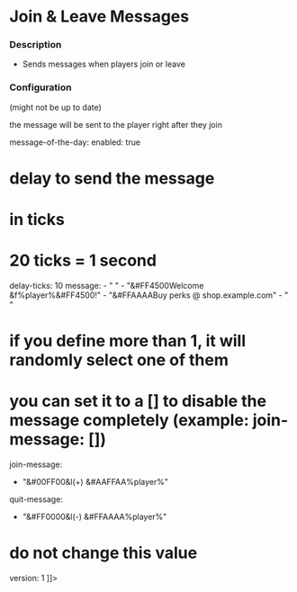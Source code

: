 # Join & Leave Messages

### Description
- Sends messages when players join or leave

### Configuration
(might not be up to date)

<code-block lang="yaml" ignore-vars="true" collapsible="false" validate="false">
    <![CDATA[
# set to false to disable the module
enabled: true

# the message will be sent to the player right after they join
message-of-the-day:
  enabled: true
  # delay to send the message
  # in ticks
  # 20 ticks = 1 second
  delay-ticks: 10
  message:
    - " "
    - "&#FF4500Welcome &f%player%&#FF4500!"
    - "&#FFAAAABuy perks @ shop.example.com"
    - " "


# if you define more than 1, it will randomly select one of them
# you can set it to a [] to disable the message completely (example: join-message: [])
join-message:
  - "&#00FF00&l(+) &#AAFFAA%player%"

quit-message:
  - "&#FF0000&l(-) &#FFAAAA%player%"

# do not change this value
version: 1
    ]]>
</code-block>
